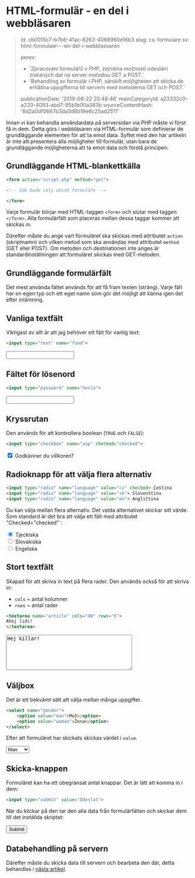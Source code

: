 HTML-formulär - en del i webbläsaren
====================================

> id: cb0015c7-b7b6-41ac-8263-4068960e16b3
> slug:
> 	cs: formulare
> 	sv: html-formulaer---en-del-i-webblaesaren
> 
> perex:
> 	- 'Zpracování formulářů v PHP, zejména možnosti odeslání získaných dat na server metodou GET a POST.'
> 	- 'Behandling av formulär i PHP, särskilt möjligheten att skicka de erhållna uppgifterna till servern med metoderna GET och POST.'
> 
> publicationDate: '2019-08-22 20:48:46'
> mainCategoryId: a23332c0-a233-4093-abd7-85b1b00a383b
> sourceContentHash: '8d2a0df0667b3da5d6b19e6c25ad2517'

Innan vi kan behandla användardata på serversidan via PHP måste vi först få in dem. Detta görs i webbläsaren via HTML-formulär som definierar de grundläggande elementen för att ta emot data. Syftet med den här artikeln är inte att presentera alla möjligheter till formulär, utan bara de grundläggande möjligheterna att ta emot data och förstå principen.

Grundläggande HTML-blankettkälla
-----------------------------

```html
<form action="script.php" method="get">

<!-- Zde bude celý obsah formuláře -->

</form>
```

Varje formulär börjar med HTML-taggen `<form>` och slutar med taggen `</form>`. Alla formulärfält som placeras mellan dessa taggar kommer att skickas in.

Därefter måste du ange vart formuläret ska skickas med attributet `action` (skriptnamn) och vilken metod som ska användas med attributet `method` (GET eller POST). Om metoden och destinationen inte anges är standardinställningen att formuläret skickas med GET-metoden.

Grundläggande formulärfält
-------------------------

Det mest använda fältet används för att få fram texten (sträng). Varje fält har en egen typ och ett eget namn som gör det möjligt att känna igen det efter inlämning.

Vanliga textfält
------------------

Viktigast av allt är att jag behöver ett fält för vanlig text:

```html
<input type="text" name="food">
```

<input type="text" name="food">

Fältet för lösenord
---------------------

```html
<input type="password" name="heslo">
```

<input type="password" name="password">

Kryssrutan
--------

Den används för att kontrollera boolean (`TRUE` och `FALSE`):

```html
<input type="checkbox" name="vop" checked="checked">
```

<label>
	<input type="checkbox" name="vop" checked="checked"> Godkänner du villkoren?
</label>

Radioknapp för att välja flera alternativ
------------------------------------

```html
<input type="radio" name="language" value="cz" checked> Čeština
<input type="radio" name="language" value="sk"> Slovenština
<input type="radio" name="language" value="en"> Angličtina
```

Du kan välja mellan flera alternativ. Det valda alternativet skickar sitt värde. Som standard är det bra att välja ett fält med attributet "Checked="checked"`:

<label>
	<input type="radio" name="language" value="cz" checked="checked"> Tjeckiska
</label><br>
<label>
	<input type="radio" name="language" value="en"> Slovakiska
</label><br>
<label>
	<input type="radio" name="language" value="en"> Engelska
</label>

Stort textfält
------------------

Skapad för att skriva in text på flera rader. Den används också för att skriva in:

- `cols` ~ antal kolumner
- `rows` ~ antal rader

```html
<textarea name="article" cols="40" rows="6">
Ahoj lidi!
</textarea>
```

<textarea name="article" cols="40" rows="6">
Hej killar!
</textarea>

Väljbox
---------

Det är ett bekvämt sätt att välja mellan många uppgifter.

```html
<select name="gender">
	<option value="man">Muž</option>
	<option value="woman">Žena</option>
</select>
```

Efter att formuläret har skickats skickas värdet i `value`.

<select name="kön">
	<option value="man">Man</option>
	<option value="woman">Kvinna</option>
</select>

Skicka-knappen
---------------------

Formuläret kan ha ett obegränsat antal knappar. Det är lätt att komma in i dem:

```html
<input type="submit" value="Odeslat">
```

När du klickar på den tar den alla data från formulärfälten och skickar dem till det inställda skriptet:

<input type="submit" value="Submit">

Databehandling på servern
-------------------------

Därefter måste du skicka data till servern och bearbeta den där, detta behandlas i <a href="/processing-formula-in-php">nästa artikel</a>.
